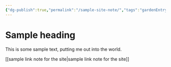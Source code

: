 ```yaml
---
{"dg-publish":true,"permalink":"/sample-site-note/","tags":"gardenEntry","dgHomeLink":true,"dgPassFrontmatter":false}
---
```


# Sample heading

This is some sample text, putting me out into the world.

[[sample link note for the site|sample link note for the site]]